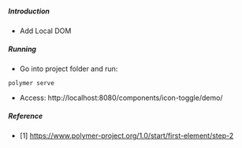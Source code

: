 ##### Introduction
- Add Local DOM

##### Running
- Go into project folder and run:
```
polymer serve
```
- Access: http://localhost:8080/components/icon-toggle/demo/

##### Reference
- [1] https://www.polymer-project.org/1.0/start/first-element/step-2